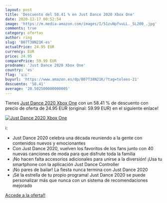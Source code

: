 ```yaml
---
layout: post
title: 'Descuento del 58.41 % en Just Dance 2020 Xbox One'
date: 2020-12-17 00:52:54
image: 'https://m.media-amazon.com/images/I/51zuNpfvuLL._SL200_.jpg'
comments: true
category: ofertas
author: ring
slug: 'B07T38N21K-es'
actualPrice: 24.95 EUR
currency: EUR
price: 24.95
comparePrice: 59.99 EUR
prodname: 'Just Dance 2020 Xbox One'
country: 'es'
flag: '🇪🇸'
buyurl: 'https://www.amazon.es/dp/B07T38N21K/?tag=tolees-21'
descuento: '58.41'
average: '20.502500000000005'
---
```


Tienes [Just Dance 2020 Xbox One](https://www.amazon.es/dp/B07T38N21K/?tag=tolees-21) con un 58.41 % de descuento con precio de oferta de 24.95 EUR (original: 59.99 EUR) en el siguiente enlace!

[![Just Dance 2020 Xbox One](https://m.media-amazon.com/images/I/51zuNpfvuLL._SL200_.jpg)](https://www.amazon.es/dp/B07T38N21K/?tag=tolees-21)

ℹ️:

- Just Dance 2020 celebra una década reuniendo a la gente con contenidos nuevos y emocionantes
- Con Just Dance 2020, vuelven los favoritos de los fans junto con 40 nuevas canciones de moda para que disfrute toda la familia
- ¡No hacen falta accesorios adicionales para unirse a la diversión! ¡Usa tu smartphone con la aplicación Just Dance Controller
- ¡No pares de bailar! La fiesta nunca termina con Just Dance 2020
- ¡Sé la estrella de tu propio programa! Just Dance 2020 se puede personalizar más que nunca con un sistema de recomendaciones mejorado

[Accede a la oferta!!](https://www.amazon.es/dp/B07T38N21K/?tag=tolees-21)
